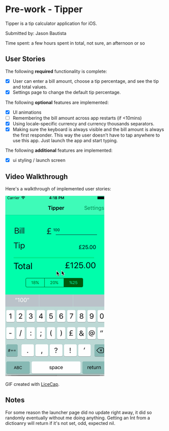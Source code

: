 # Pre-work - Tipper

Tipper  is a tip calculator application for iOS.

Submitted by:  Jason Bautista

Time spent: a few hours spent in total, not sure, an afternoon or so

## User Stories

The following **required** functionality is complete:

* [x] User can enter a bill amount, choose a tip percentage, and see the tip and total values.
* [x] Settings page to change the default tip percentage.

The following **optional** features are implemented:
* [x] UI animations
* [ ] Remembering the bill amount across app restarts (if <10mins)
* [x] Using locale-specific currency and currency thousands separators.
* [x] Making sure the keyboard is always visible and the bill amount is always the first responder. This way the user doesn't have to tap anywhere to use this app. Just launch the app and start typing.

The following **additional** features are implemented:

* [x] ui styling / launch screen

## Video Walkthrough 

Here's a walkthrough of implemented user stories:

![gif](take5.gif)

GIF created with [LiceCap](http://www.cockos.com/licecap/).

## Notes

For some reason the launcher page did no update right away, it did so randomly eventually without me doing anything.
Getting an Int from a dictioanry will return if it's not set, odd, expected nil.

